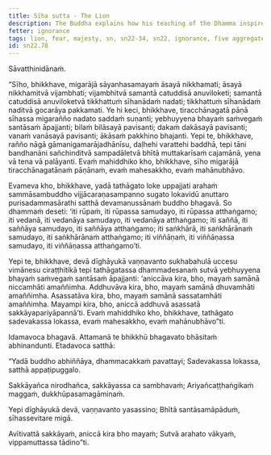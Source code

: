 ```yaml
---
title: Sīha sutta - The Lion
description: The Buddha explains how his teaching of the Dhamma inspires fear and dread in the deities, just as the lion's roar inspires fear in the animals.
fetter: ignorance
tags: lion, fear, majesty, sn, sn22-34, sn22, ignorance, five aggregates, form, feeling, perception, formations, consciousness
id: sn22.78
---
```


Sāvatthinidānaṁ.

“Sīho, bhikkhave, migarājā sāyanhasamayaṁ āsayā nikkhamati; āsayā nikkhamitvā vijambhati; vijambhitvā samantā catuddisā anuviloketi; samantā catuddisā anuviloketvā tikkhattuṁ sīhanādaṁ nadati; tikkhattuṁ sīhanādaṁ naditvā gocarāya pakkamati. Ye hi keci, bhikkhave, tiracchānagatā pāṇā sīhassa migarañño nadato saddaṁ suṇanti; yebhuyyena bhayaṁ saṁvegaṁ santāsaṁ āpajjanti; bilaṁ bilāsayā pavisanti; dakaṁ dakāsayā pavisanti; vanaṁ vanāsayā pavisanti; ākāsaṁ pakkhino bhajanti. Yepi te, bhikkhave, rañño nāgā gāmanigamarājadhānīsu, daḷhehi varattehi baddhā, tepi tāni bandhanāni sañchinditvā sampadāletvā bhītā muttakarīsaṁ cajamānā, yena vā tena vā palāyanti. Evaṁ mahiddhiko kho, bhikkhave, sīho migarājā tiracchānagatānaṁ pāṇānaṁ, evaṁ mahesakkho, evaṁ mahānubhāvo.

Evameva kho, bhikkhave, yadā tathāgato loke uppajjati arahaṁ sammāsambuddho vijjācaraṇasampanno sugato lokavidū anuttaro purisadammasārathi satthā devamanussānaṁ buddho bhagavā. So dhammaṁ deseti: ‘iti rūpaṁ, iti rūpassa samudayo, iti rūpassa atthaṅgamo; iti vedanā, iti vedanāya samudayo, iti vedanāya atthaṅgamo; iti saññā, iti saññāya samudayo, iti saññāya atthaṅgamo; iti saṅkhārā, iti saṅkhārānaṁ samudayo, iti saṅkhārānaṁ atthaṅgamo; iti viññāṇaṁ, iti viññāṇassa samudayo, iti viññāṇassa atthaṅgamo’ti.

Yepi te, bhikkhave, devā dīghāyukā vaṇṇavanto sukhabahulā uccesu vimānesu ciraṭṭhitikā tepi tathāgatassa dhammadesanaṁ sutvā yebhuyyena bhayaṁ saṁvegaṁ santāsaṁ āpajjanti: ‘aniccāva kira, bho, mayaṁ samānā niccamhāti amaññimha. Addhuvāva kira, bho, mayaṁ samānā dhuvamhāti amaññimha. Asassatāva kira, bho, mayaṁ samānā sassatamhāti amaññimha. Mayampi kira, bho, aniccā addhuvā asassatā sakkāyapariyāpannā’ti. Evaṁ mahiddhiko kho, bhikkhave, tathāgato sadevakassa lokassa, evaṁ mahesakkho, evaṁ mahānubhāvo”ti.

Idamavoca bhagavā. Attamanā te bhikkhū bhagavato bhāsitaṁ abhinandunti. Etadavoca satthā:

“Yadā buddho abhiññāya,
dhammacakkaṁ pavattayi;
Sadevakassa lokassa,
satthā appaṭipuggalo.

Sakkāyañca nirodhañca,
sakkāyassa ca sambhavaṁ;
Ariyañcaṭṭhaṅgikaṁ maggaṁ,
dukkhūpasamagāminaṁ.

Yepi dīghāyukā devā,
vaṇṇavanto yasassino;
Bhītā santāsamāpāduṁ,
sīhassevitare migā.

Avītivattā sakkāyaṁ,
aniccā kira bho mayaṁ;
Sutvā arahato vākyaṁ,
vippamuttassa tādino”ti.
